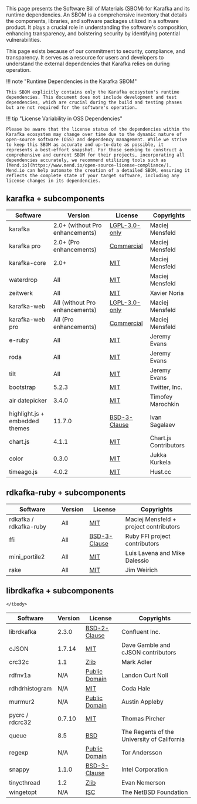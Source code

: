 This page presents the Software Bill of Materials (SBOM) for Karafka and its runtime dependencies. An SBOM is a comprehensive inventory that details the components, libraries, and software packages utilized in a software product. It plays a crucial role in understanding the software's composition, enhancing transparency, and bolstering security by identifying potential vulnerabilities.

This page exists because of our commitment to security, compliance, and transparency. It serves as a resource for users and developers to understand the external dependencies that Karafka relies on during operation.

!!! note "Runtime Dependencies in the Karafka SBOM"

    This SBOM explicitly contains only the Karafka ecosystem's runtime dependencies. This document does not include development and test dependencies, which are crucial during the build and testing phases but are not required for the software's operation.

!!! tip "License Variability in OSS Dependencies"

    Please be aware that the license status of the dependencies within the Karafka ecosystem may change over time due to the dynamic nature of open-source software (OSS) and dependency management. While we strive to keep this SBOM as accurate and up-to-date as possible, it represents a best-effort snapshot. For those seeking to construct a comprehensive and current SBOM for their projects, incorporating all dependencies accurately, we recommend utilizing tools such as [Mend.io](https://www.mend.io/open-source-license-compliance/). Mend.io can help automate the creation of a detailed SBOM, ensuring it reflects the complete state of your target software, including any license changes in its dependencies.

## karafka + subcomponents

<table>
  <thead>
    <tr>
      <th>Software</th>
      <th>Version</th>
      <th>License</th>
      <th>Copyrights</th>
    </tr>
  </thead>
  <tbody>
  <tr>
    <td>
      karafka
    </td>
    <td>
      2.0+ (without Pro enhancements)
    </td>
    <td>
      <a rel="nofollow noopener noreferrer" href="https://github.com/karafka/karafka/blob/master/LICENSE-LGPL">LGPL-3.0-only</a>
    </td>
    <td>Maciej Mensfeld</td>
  </tr>

  <tr>
    <td>
      karafka pro
    </td>
    <td>
      2.0+ (Pro enhancements)
    </td>
    <td>
      <a rel="nofollow noopener noreferrer" href="https://github.com/karafka/karafka/blob/master/LICENSE-COMM">Commercial</a>
    </td>
    <td>Maciej Mensfeld</td>
  </tr>

  <tr>
    <td>
      karafka-core
    </td>
    <td>
      2.0+
    </td>
    <td>
      <a rel="nofollow noopener noreferrer" href="https://github.com/karafka/karafka-core/blob/master/MIT-LICENSE">MIT</a>
    </td>
    <td>Maciej Mensfeld</td>
  </tr>

  <tr>
    <td>
      waterdrop
    </td>
    <td>
      All
    </td>
    <td>
      <a rel="nofollow noopener noreferrer" href="https://github.com/karafka/karafka-core/blob/master/MIT-LICENSE">MIT</a>
    </td>
    <td>Maciej Mensfeld</td>
  </tr>

  <tr>
    <td>
      zeitwerk
    </td>
    <td>
      All
    </td>
    <td>
      <a rel="nofollow noopener noreferrer" href="https://github.com/fxn/zeitwerk/blob/main/MIT-LICENSE">MIT</a>
    </td>
    <td>Xavier Noria</td>
  </tr>

  <tr>
    <td>
      karafka-web
    </td>
    <td>
      All (without Pro enhancements)
    </td>
    <td>
      <a rel="nofollow noopener noreferrer" href="https://github.com/karafka/karafka/blob/master/LICENSE-LGPL">LGPL-3.0-only</a>
    </td>
    <td>Maciej Mensfeld</td>
  </tr>

  <tr>
    <td>
      karafka-web pro
    </td>
    <td>
      All (Pro enhancements)
    </td>
    <td>
      <a rel="nofollow noopener noreferrer" href="https://github.com/karafka/karafka/blob/master/LICENSE-COMM">Commercial</a>
    </td>
    <td>Maciej Mensfeld</td>
  </tr>

  <tr>
    <td>
      e-ruby
    </td>
    <td>
      All
    </td>
    <td>
      <a rel="nofollow noopener noreferrer" href="https://github.com/jeremyevans/erubi/blob/master/MIT-LICENSE">MIT</a>
    </td>
    <td>Jeremy Evans</td>
  </tr>

  <tr>
    <td>
      roda
    </td>
    <td>
      All
    </td>
    <td>
      <a rel="nofollow noopener noreferrer" href="https://github.com/jeremyevans/roda/blob/master/MIT-LICENSE">MIT</a>
    </td>
    <td>Jeremy Evans</td>
  </tr>

  <tr>
    <td>
      tilt
    </td>
    <td>
      All
    </td>
    <td>
      <a rel="nofollow noopener noreferrer" href="https://github.com/jeremyevans/tilt/blob/master/COPYING">MIT</a>
    </td>
    <td>Jeremy Evans</td>
  </tr>

  <tr>
    <td>
      bootstrap
    </td>
    <td>
      5.2.3
    </td>
    <td>
      <a rel="nofollow noopener noreferrer" href="https://github.com/twbs/bootstrap/blob/main/LICENSE">MIT</a>
    </td>
    <td>Twitter, Inc.</td>
  </tr>

  <tr>
    <td>
      air datepicker
    </td>
    <td>
      3.4.0
    </td>
    <td>
      <a rel="nofollow noopener noreferrer" href="https://github.com/t1m0n/air-datepicker/blob/v3/LICENSE.md">MIT</a>
    </td>
    <td>Timofey Marochkin</td>
  </tr>

  <tr>
    <td>
      highlight.js + embedded themes
    </td>
    <td>
      11.7.0
    </td>
    <td>
      <a rel="nofollow noopener noreferrer" href="https://github.com/highlightjs/highlight.js/blob/main/LICENSE">BSD-3-Clause</a>
    </td>
    <td>Ivan Sagalaev</td>
  </tr>

  <tr>
    <td>
      chart.js
    </td>
    <td>
      4.1.1
    </td>
    <td>
      <a rel="nofollow noopener noreferrer" href="https://github.com/chartjs/Chart.js/blob/master/LICENSE.md">MIT</a>
    </td>
    <td>Chart.js Contributors</td>
  </tr>

  <tr>
    <td>
      color
    </td>
    <td>
      0.3.0
    </td>
    <td>
      <a rel="nofollow noopener noreferrer" href="https://github.com/kurkle/color/blob/main/LICENSE.md">MIT</a>
    </td>
    <td>Jukka Kurkela</td>
  </tr>

  <tr>
    <td>
      timeago.js
    </td>
    <td>
      4.0.2
    </td>
    <td>
      <a rel="nofollow noopener noreferrer" href="https://github.com/hustcc/timeago.js/blob/master/LICENSE">MIT</a>
    </td>
    <td>Hust.cc</td>
  </tr>

  </tbody>
</table>

## rdkafka-ruby + subcomponents

<table>
  <thead>
    <tr>
      <th>Software</th>
      <th>Version</th>
      <th>License</th>
      <th>Copyrights</th>
    </tr>
  </thead>
  <tbody>
  <tr>
    <td>
      rdkafka / rdkafka-ruby
    </td>
    <td>
      All
    </td>
    <td>
      <a rel="nofollow noopener noreferrer" href="https://github.com/karafka/rdkafka-ruby/blob/main/MIT-LICENSE">MIT</a>
    </td>
    <td>Maciej Mensfeld + project contributors</td>
  </tr>
  <tr>
    <td>
      ffi
    </td>
    <td>
      All
    </td>
    <td>
      <a rel="nofollow noopener noreferrer" href="https://github.com/ffi/ffi/blob/master/LICENSE">BSD-3-Clause</a>
    </td>
    <td>Ruby FFI project contributors</td>
  </tr>
  <tr>
    <td>
      mini_portile2
    </td>
    <td>
      All
    </td>
    <td>
      <a rel="nofollow noopener noreferrer" href="https://github.com/flavorjones/mini_portile/blob/main/LICENSE.txt">MIT</a>
    </td>
    <td>
      Luis Lavena and Mike Dalessio
    </td>
  </tr>
  <tr>
    <td>
      rake
    </td>
    <td>
      All
    </td>
    <td>
      <a rel="nofollow noopener noreferrer" href="https://github.com/ruby/rake/blob/v13.1.0/MIT-LICENSE">MIT</a>
    </td>
    <td>Jim Weirich</td>
  </tr>
</tbody>
</table>

## librdkafka + subcomponents

<table>
  <thead>
    <tr>
      <th>Software</th>
      <th>Version</th>
      <th>License</th>
      <th>Copyrights</th>
    </tr>
  </thead>
  <tbody>
  <tr>
    <td>
      librdkafka
    </td>
    <td>2.3.0</td>
    <td>
      <a rel="nofollow noopener noreferrer" href="https://github.com/confluentinc/librdkafka/blob/master/LICENSE">BSD-2-Clause</a>
    </td>
    <td>Confluent Inc.</td>
  </tr>

  <tr>
    <td>
      cJSON
    </td>
    <td>1.7.14</td>
    <td>
      <a rel="nofollow noopener noreferrer" href="https://github.com/confluentinc/librdkafka/blob/master/LICENSE.cjson">MIT</a>
    </td>
    <td>Dave Gamble and cJSON contributors</td>
  </tr>

  <tr>
    <td>
    crc32c
    </td>
    <td>
    1.1
    </td>
    <td>
      <a rel="nofollow noopener noreferrer" href="https://github.com/confluentinc/librdkafka/blob/master/LICENSE.crc32c">Zlib</a>
    </td>
    <td>
      Mark Adler
    </td>
  </tr>

  <tr>
    <td>
      rdfnv1a
    </td>
    <td>
      N/A
    </td>
    <td>
      <a rel="nofollow noopener noreferrer" href="https://github.com/confluentinc/librdkafka/blob/master/LICENSE.fnv1a">Public Domain</a>
    </td>
    <td>
    Landon Curt Noll
    </td>
  </tr>

  <tr>
    <td>
      rdhdrhistogram
    </td>
    <td>
      N/A
    </td>
    <td>
      <a rel="nofollow noopener noreferrer" href="https://github.com/confluentinc/librdkafka/blob/master/LICENSE.hdrhistogram">MIT</a>
    </td>
    <td>
      Coda Hale
    </td>
  </tr>

  <tr>
    <td>
      murmur2
    </td>
    <td>
      N/A
    </td>
    <td>
      <a rel="nofollow noopener noreferrer" href="https://github.com/confluentinc/librdkafka/blob/master/LICENSE.murmur2">Public Domain</a>
    </td>
    <td>
      Austin Appleby
    </td>
  </tr>

  <tr>
    <td>
      pycrc / rdcrc32
    </td>
    <td>
      0.7.10
    </td>
    <td>
      <a rel="nofollow noopener noreferrer" href="https://github.com/confluentinc/librdkafka/blob/master/LICENSE.pycrc">MIT</a>
    </td>
    <td>
      Thomas Pircher
    </td>
  </tr>

  <tr>
    <td>
      queue
    </td>
    <td>
      8.5
    </td>
    <td>
      <a rel="nofollow noopener noreferrer" href="https://github.com/confluentinc/librdkafka/blob/master/LICENSE.queue">BSD</a>
    </td>
    <td>
      The Regents of the University of California
    </td>
  </tr>

  <tr>
    <td>
      regexp
    </td>
    <td>
      N/A
    </td>
    <td>
      <a rel="nofollow noopener noreferrer" href="https://github.com/confluentinc/librdkafka/blob/master/LICENSE.regexp">Public Domain</a>
    </td>
    <td>
      Tor Andersson
    </td>
  </tr>

  <tr>
    <td>
      snappy
    </td>
    <td>
      1.1.0
    </td>
    <td>
      <a rel="nofollow noopener noreferrer" href="https://github.com/confluentinc/librdkafka/blob/master/LICENSE.snappy">BSD-3-Clause</a> 
    </td>
    <td>
      Intel Corporation
    </td>
  </tr>

  <tr>
    <td>
      tinycthread
    </td>
    <td>
      1.2
    </td>
    <td>
      <a rel="nofollow noopener noreferrer" href="https://github.com/confluentinc/librdkafka/blob/master/LICENSE.tinycthread">Zlib</a>
    </td>
    <td>
      Evan Nemerson
    </td>
  </tr>

  <tr>
    <td>
      wingetopt
    </td>
    <td>
      N/A
    </td>
    <td>
      <a rel="nofollow noopener noreferrer" href="https://github.com/confluentinc/librdkafka/blob/master/LICENSE.wingetopt">ISC</a>
    </td>
    <td>
      The NetBSD Foundation
    </td>
  </tr>

    </tbody>
</table>
